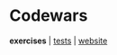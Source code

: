 # Codewars

**exercises** | [tests](../../../../../../test/scala/com/martinbrosenberg/exercises/codewars) | [website](https://www.codewars.com/)
